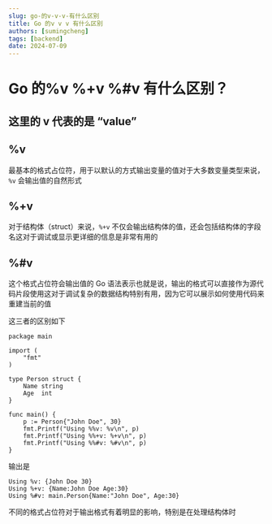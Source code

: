 ```yaml
---
slug: go-的v-v-v-有什么区别
title: Go 的v v v 有什么区别
authors: [sumingcheng]
tags: [backend]
date: 2024-07-09
---
```


# Go 的%v %+v %#v 有什么区别？

## 这里的 v 代表的是 “value”

## %v

最基本的格式占位符，用于以默认的方式输出变量的值对于大多数变量类型来说，`%v` 会输出值的自然形式

## %+v

对于结构体（struct）来说，`%+v` 不仅会输出结构体的值，还会包括结构体的字段名这对于调试或显示更详细的信息是非常有用的

## %#v

这个格式占位符会输出值的 Go 语法表示也就是说，输出的格式可以直接作为源代码片段使用这对于调试复杂的数据结构特别有用，因为它可以展示如何使用代码来重建当前的值

这三者的区别如下

```
package main
​
import (
    "fmt"
)
​
type Person struct {
    Name string
    Age  int
}
​
func main() {
    p := Person{"John Doe", 30}
    fmt.Printf("Using %%v: %v\n", p)
    fmt.Printf("Using %%+v: %+v\n", p)
    fmt.Printf("Using %%#v: %#v\n", p)
}

```

输出是

```
Using %v: {John Doe 30}
Using %+v: {Name:John Doe Age:30}
Using %#v: main.Person{Name:"John Doe", Age:30}

```

不同的格式占位符对于输出格式有着明显的影响，特别是在处理结构体时
